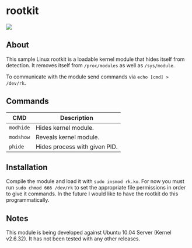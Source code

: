 # rootkit
![](https://img.shields.io/badge/Development%20Status-In%20Progress-yellow.svg)

## About
This sample Linux rootkit is a loadable kernel module that hides itself from detection. It removes itself from `/proc/modules`
as well as `/sys/module`.

To communicate with the module send commands via `echo [cmd] > /dev/rk`.

## Commands
CMD | Description
------------ | -------------
`modhide` | Hides kernel module.
`modshow` | Reveals kernel module.
`phide` | Hides process with given PID.

## Installation
Compile the module and load it with `sudo insmod rk.ko`. For now you must run `sudo chmod 666 /dev/rk` to set the appropriate
file permissions in order to give it commands. In the future I would like to have the rootkit do this programmatically.

## Notes
This module is being developed against Ubuntu 10.04 Server (Kernel v2.6.32). It has not been tested with any other releases.
